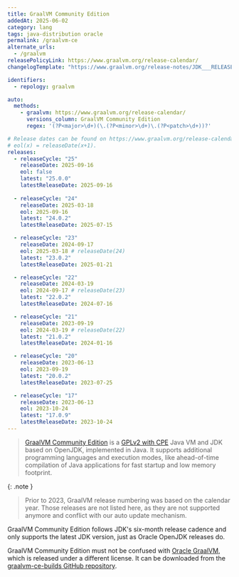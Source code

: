 ```yaml
---
title: GraalVM Community Edition
addedAt: 2025-06-02
category: lang
tags: java-distribution oracle
permalink: /graalvm-ce
alternate_urls:
  - /graalvm
releasePolicyLink: https://www.graalvm.org/release-calendar/
changelogTemplate: "https://www.graalvm.org/release-notes/JDK___RELEASE_CYCLE__/"

identifiers:
  - repology: graalvm

auto:
  methods:
    - graalvm: https://www.graalvm.org/release-calendar/
      versions_column: GraalVM Community Edition
      regex: '(?P<major>\d+)(\.(?P<minor>\d+)\.(?P<patch>\d+))?'

# Release dates can be found on https://www.graalvm.org/release-calendar/.
# eol(x) = releaseDate(x+1).
releases:
  - releaseCycle: "25"
    releaseDate: 2025-09-16
    eol: false
    latest: "25.0.0"
    latestReleaseDate: 2025-09-16
    
  - releaseCycle: "24"
    releaseDate: 2025-03-18
    eol: 2025-09-16
    latest: "24.0.2"
    latestReleaseDate: 2025-07-15

  - releaseCycle: "23"
    releaseDate: 2024-09-17
    eol: 2025-03-18 # releaseDate(24)
    latest: "23.0.2"
    latestReleaseDate: 2025-01-21

  - releaseCycle: "22"
    releaseDate: 2024-03-19
    eol: 2024-09-17 # releaseDate(23)
    latest: "22.0.2"
    latestReleaseDate: 2024-07-16

  - releaseCycle: "21"
    releaseDate: 2023-09-19
    eol: 2024-03-19 # releaseDate(22)
    latest: "21.0.2"
    latestReleaseDate: 2024-01-16

  - releaseCycle: "20"
    releaseDate: 2023-06-13
    eol: 2023-09-19
    latest: "20.0.2"
    latestReleaseDate: 2023-07-25

  - releaseCycle: "17"
    releaseDate: 2023-06-13
    eol: 2023-10-24
    latest: "17.0.9"
    latestReleaseDate: 2023-10-24
---
```


> [GraalVM Community Edition](https://www.graalvm.org/community/) is a [GPLv2 with CPE](https://github.com/oracle/graal/blob/master/LICENSE)
> Java VM and JDK based on OpenJDK, implemented in Java. It supports additional programming languages and
> execution modes, like ahead-of-time compilation of Java applications for fast startup and low memory footprint.

{: .note }

> Prior to 2023, GraalVM release numbering was based on the calendar year.
> Those releases are not listed here, as they are not supported anymore and conflict with our auto update mechanism.

GraalVM Community Edition follows JDK's six-month release cadence and only supports the latest JDK version,
just as Oracle OpenJDK releases do.

GraalVM Community Edition must not be confused with [Oracle GraalVM](/oracle-graalvm), which is released under a different license.
It can be downloaded from the [graalvm-ce-builds GitHub repository](https://github.com/graalvm/graalvm-ce-builds/releases/).
